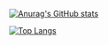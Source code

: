 [![Anurag's GitHub stats](https://github-readme-stats.vercel.app/api?username=4techguns)](https://github.com/anuraghazra/github-readme-stats)

[![Top Langs](https://github-readme-stats.vercel.app/api/top-langs/?username=4techguns)](https://github.com/anuraghazra/github-readme-stats)
